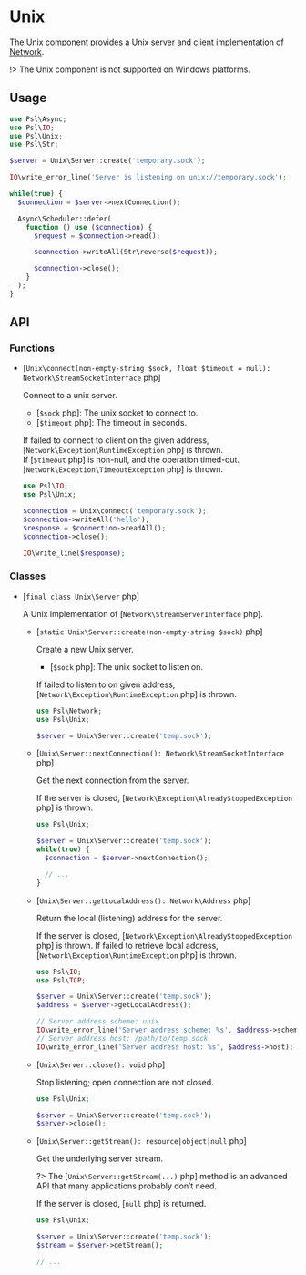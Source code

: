 # Unix

The Unix component provides a Unix server and client implementation of [Network](../network/).

!> The Unix component is not supported on Windows platforms.

## Usage

```php
use Psl\Async;
use Psl\IO;
use Psl\Unix;
use Psl\Str;

$server = Unix\Server::create('temporary.sock');

IO\write_error_line('Server is listening on unix://temporary.sock');

while(true) {
  $connection = $server->nextConnection();

  Async\Scheduler::defer(
    function () use ($connection) {
      $request = $connection->read();

      $connection->writeAll(Str\reverse($request));

      $connection->close();
    }
  );
}
```

## API

### Functions

<div class="api-functions">

* [`Unix\connect(non-empty-string $sock, float $timeout = null): Network\StreamSocketInterface` php]

  Connect to a unix server.

  * [`$sock` php]: The unix socket to connect to.
  * [`$timeout` php]: The timeout in seconds.

  If failed to connect to client on the given address, [`Network\Exception\RuntimeException` php] is thrown. <br />
  If [`$timeout` php] is non-null, and the operation timed-out. [`Network\Exception\TimeoutException` php] is thrown. 

  ```php
  use Psl\IO;
  use Psl\Unix;

  $connection = Unix\connect('temporary.sock');
  $connection->writeAll('hello');
  $response = $connection->readAll();
  $connection->close();

  IO\write_line($response);
  ```
</div>

### Classes

<div class="api-classes">

* [`final class Unix\Server` php]

  A Unix implementation of [`Network\StreamServerInterface` php].

  <div class="api-methods">

  * [`static Unix\Server::create(non-empty-string $sock)` php]

    Create a new Unix server.

    * [`$sock` php]: The unix socket to listen on.

    If failed to listen to on given address, [`Network\Exception\RuntimeException` php] is thrown.

    ```php
    use Psl\Network;
    use Psl\Unix;

    $server = Unix\Server::create('temp.sock');
    ```

  * [`Unix\Server::nextConnection(): Network\StreamSocketInterface` php]

    Get the next connection from the server.

    If the server is closed, [`Network\Exception\AlreadyStoppedException` php] is thrown.

    ```php
    use Psl\Unix;

    $server = Unix\Server::create('temp.sock');
    while(true) {
      $connection = $server->nextConnection();

      // ...
    }
    ```

  * [`Unix\Server::getLocalAddress(): Network\Address` php]

    Return the local (listening) address for the server.

    If the server is closed, [`Network\Exception\AlreadyStoppedException` php] is thrown.
    If failed to retrieve local address, [`Network\Exception\RuntimeException` php] is thrown.

    ```php
    use Psl\IO;
    use Psl\TCP;

    $server = Unix\Server::create('temp.sock');
    $address = $server->getLocalAddress();

    // Server address scheme: unix
    IO\write_error_line('Server address scheme: %s', $address->scheme->value);
    // Server address host: /path/to/temp.sock
    IO\write_error_line('Server address host: %s', $address->host);
    ```
  
  * [`Unix\Server::close(): void` php]

    Stop listening; open connection are not closed.

    ```php
    use Psl\Unix;

    $server = Unix\Server::create('temp.sock');
    $server->close();
    ```

  * [`Unix\Server::getStream(): resource|object|null` php]

    Get the underlying server stream.

    ?> The [`Unix\Server::getStream(...)` php] method is an advanced API that many applications probably don’t need.

    If the server is closed, [`null` php] is returned.

      ```php
    use Psl\Unix;

    $server = Unix\Server::create('temp.sock');
    $stream = $server->getStream();

    // ...
    ```

  </div>
</div>